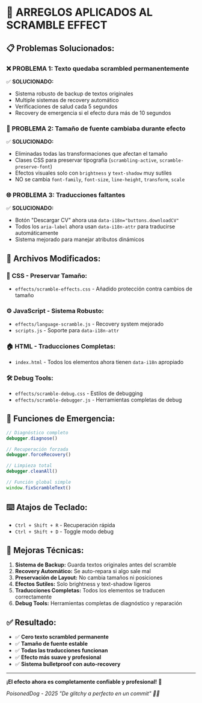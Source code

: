# 🔧 ARREGLOS APLICADOS AL SCRAMBLE EFFECT

## 📋 Problemas Solucionados:

### ❌ **PROBLEMA 1: Texto quedaba scrambled permanentemente**
✅ **SOLUCIONADO:** 
- Sistema robusto de backup de textos originales
- Multiple sistemas de recovery automático
- Verificaciones de salud cada 5 segundos
- Recovery de emergencia si el efecto dura más de 10 segundos

### 📏 **PROBLEMA 2: Tamaño de fuente cambiaba durante efecto**
✅ **SOLUCIONADO:**
- Eliminadas todas las transformaciones que afectan el tamaño
- Clases CSS para preservar tipografía (`scrambling-active`, `scramble-preserve-font`)
- Efectos visuales solo con `brightness` y `text-shadow` muy sutiles
- NO se cambia `font-family`, `font-size`, `line-height`, `transform`, `scale`

### 🌐 **PROBLEMA 3: Traducciones faltantes**
✅ **SOLUCIONADO:**
- Botón "Descargar CV" ahora usa `data-i18n="buttons.downloadCV"`
- Todos los `aria-label` ahora usan `data-i18n-attr` para traducirse automáticamente
- Sistema mejorado para manejar atributos dinámicos

## 📁 Archivos Modificados:

### 🎨 **CSS - Preservar Tamaño:**
- `effects/scramble-effects.css` - Añadido protección contra cambios de tamaño

### ⚙️ **JavaScript - Sistema Robusto:**
- `effects/language-scramble.js` - Recovery system mejorado
- `scripts.js` - Soporte para `data-i18n-attr`

### 🏠 **HTML - Traducciones Completas:**
- `index.html` - Todos los elementos ahora tienen `data-i18n` apropiado

### 🛠️ **Debug Tools:**
- `effects/scramble-debug.css` - Estilos de debugging
- `effects/scramble-debugger.js` - Herramientas completas de debug

## 🔑 **Funciones de Emergencia:**

```javascript
// Diagnóstico completo
debugger.diagnose()

// Recuperación forzada
debugger.forceRecovery()

// Limpieza total 
debugger.cleanAll()

// Función global simple
window.fixScrambleText()
```

## ⌨️ **Atajos de Teclado:**
- `Ctrl + Shift + R` - Recuperación rápida
- `Ctrl + Shift + D` - Toggle modo debug

## 🎯 **Mejoras Técnicas:**

1. **Sistema de Backup:** Guarda textos originales antes del scramble
2. **Recovery Automático:** Se auto-repara si algo sale mal
3. **Preservación de Layout:** No cambia tamaños ni posiciones
4. **Efectos Sutiles:** Solo brightness y text-shadow ligeros
5. **Traducciones Completas:** Todos los elementos se traducen correctamente
6. **Debug Tools:** Herramientas completas de diagnóstico y reparación

## ✅ **Resultado:**

- ✅ **Cero texto scrambled permanente**
- ✅ **Tamaño de fuente estable**
- ✅ **Todas las traducciones funcionan**
- ✅ **Efecto más suave y profesional**
- ✅ **Sistema bulletproof con auto-recovery**

---

**¡El efecto ahora es completamente confiable y profesional!** 🚀

*PoisonedDog - 2025*
*"De glitchy a perfecto en un commit" 🐕‍💥*

